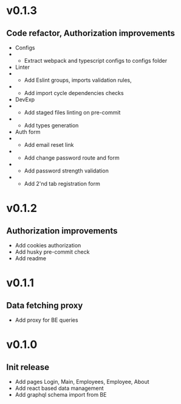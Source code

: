 # v0.1.3 
## Code refactor, Authorization improvements
- Configs
- - Extract webpack and typescript configs to configs folder
- Linter 
- - Add Eslint groups, imports validation rules, 
- - Add import cycle dependencies checks
- DevExp
- - Add staged files linting on pre-commit
- - Add types generation
- Auth form
- - Add email reset link
- - Add change password route and form
- - Add password strength validation
- - Add 2'nd tab registration form

# v0.1.2
## Authorization improvements
- Add cookies authorization
- Add husky pre-commit check
- Add readme

# v0.1.1
## Data fetching proxy
- Add proxy for BE queries

# v0.1.0
## Init release
- Add pages Login, Main, Employees, Employee, About
- Add react based data management
- Add graphql schema import from BE
